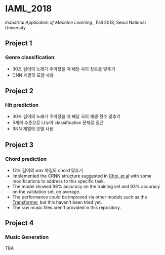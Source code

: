 # IAML_2018
*Industrial Application of Machine Learning* , Fall 2018, Seoul National University.

## Project 1
### Genre classification

* 30초 길이의 노래가 주어졌을 때 해당 곡의 장르를 맞추기
* CNN 계열의 모델 사용

## Project 2
### Hit prediction

* 30초 길이의 노래가 주어졌을 때 해당 곡의 재생 횟수 맞추기
* 5개의 수준으로 나누어 classification 문제로 접근
* RNN 계열의 모델 사용

## Project 3
### Chord prediction

* 12초 길이의 wav 파일의 chord 맞추기
* Implemented the CRNN structure suggested in [Choi. et al](https://ieeexplore.ieee.org/abstract/document/7952585) with some modifications to address to this specific task.
* The model showed 98% accuracy on the training set and 93% accuracy on the validation set, on average.
* The performance could be improved via other models such as the [Transformer](http://papers.nips.cc/paper/7181-attention-is-all-you-need), but this haven't been tried yet.
* The raw music files aren't provided in this repository.

## Project 4
### Music Generation
TBA

